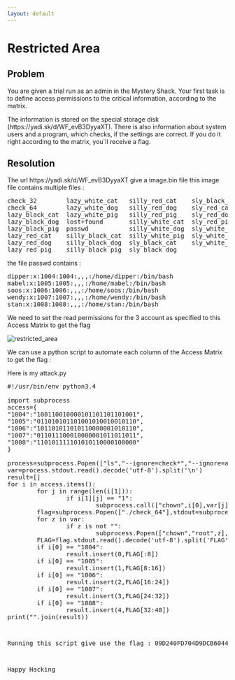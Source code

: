 ```yaml
---
layout: default
---
```


<h1>Restricted Area</h1>
<h2>Problem</h2>
<p>You are given a trial run as an admin in the Mystery Shack.
Your first task is to define access permissions to the critical information, according to the matrix.</p>

<p>The information is stored on the special storage disk (https://yadi.sk/d/WF_evB3DyyaXT). There is also information about system users and a program, which checks, if the settings are correct. If you do it right according to the matrix, you`ll receive a flag.</p>

<h2>Resolution</h2>

<p>The url https://yadi.sk/d/WF_evB3DyyaXT give a image.bin file
this image file contains multiple files :

<pre clase="code">
check_32        lazy_white_cat   silly_red_cat    sly_black_pig
check_64        lazy_white_dog   silly_red_dog    sly_red_cat
lazy_black_cat  lazy_white_pig   silly_red_pig    sly_red_dog
lazy_black_dog  lost+found       silly_white_cat  sly_red_pig
lazy_black_pig  passwd           silly_white_dog  sly_white_cat
lazy_red_cat    silly_black_cat  silly_white_pig  sly_white_dog
lazy_red_dog    silly_black_dog  sly_black_cat    sly_white_pig
lazy_red_pig    silly_black_pig  sly_black_dog
</pre>
the file passwd contains :</p>
<pre class="code">
dipper:x:1004:1004:,,,:/home/dipper:/bin/bash
mabel:x:1005:1005:,,,:/home/mabel:/bin/bash
soos:x:1006:1006:,,,:/home/soos:/bin/bash
wendy:x:1007:1007:,,,:/home/wendy:/bin/bash
stan:x:1008:1008:,,,:/home/stan:/bin/bash
</pre>

<p>We need to set the read permissions for the 3 account as specified to this Access Matrix to get  the flag</p>
<img src="{{ site.baseurl}}/img/restricted_area.png" alt="restricted_area">

<p>We can use a python script to automate each column of the Access Matrix to get the flag :

Here is my attack.py</p>
<pre class="code">
#!/usr/bin/env python3.4

import subprocess
access={
"1004":"100110010000101101101101001",
"1005":"011010101101001010010010110",
"1006":"101101011010110000001010110",
"1007":"011011100010000001011011011",
"1008":"110101111101010110000100000"
}

process=subprocess.Popen(["ls","--ignore=check*","--ignore=attack*","--ignore=passwd","--ignore=lost*"],stdout=subprocess.PIPE)
var=process.stdout.read().decode('utf-8').split('\n')
result=[]
for i in access.items():
        for j in range(len(i[1])):
                if i[1][j] == "1":
                        subprocess.call(["chown",i[0],var[j]],stdout=subprocess.PIPE)
        flag=subprocess.Popen(["./check_64"],stdout=subprocess.PIPE)
        for z in var:
                if z is not "":
                        subprocess.Popen(["chown","root",z],stdout=subprocess.PIPE)
        FLAG=flag.stdout.read().decode('utf-8').split('FLAG')[1][2:]
        if i[0] == "1004":
                result.insert(0,FLAG[:8])
        if i[0] == "1005":
                result.insert(1,FLAG[8:16])
        if i[0] == "1006":
                result.insert(2,FLAG[16:24])
        if i[0] == "1007":
                result.insert(3,FLAG[24:32])
        if i[0] == "1008":
                result.insert(4,FLAG[32:40])
print("".join(result))
<pre>

<p>Running this script give use the flag : 09D240FD704D9DCB60442F6CD3F45E47F0344B0D </p>
<p>Happy Hacking</p>
